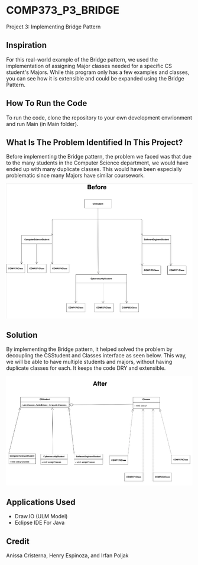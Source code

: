 # COMP373_P3_BRIDGE

Project 3: Implementing Bridge Pattern

## Inspiration 

For this real-world example of the Bridge pattern, we used the implementation of assigning Major classes needed for a specific CS student's Majors. While this program only has a few examples and classes, you can see how it is extensible and could be expanded using the Bridge Pattern.

## How To Run the Code

To run the code, clone the repository to your own development envrionment and run Main (in Main folder).

## What Is The Problem Identified In This Project? 

Before implementing the Bridge pattern, the problem we faced was that due to the many students in the Computer Science department, we would have ended up with many duplicate classes. This would have been especially problematic since many Majors have similar coursework.

![](UML%20Diagram/Before.png)

## Solution

By implementing the Bridge pattern, it helped solved the problem by decoupling the CSStudent and Classes interface as seen below. This way, we will be able to have multiple students and majors, without having duplicate classes for each. It keeps the code DRY and extensible. 

![](UML%20Diagram/After.png)

## Applications Used 

* Draw.IO (ULM Model)
* Eclipse IDE For Java 

## Credit 

Anissa Cristerna,
Henry Espinoza, and
Irfan Poljak

